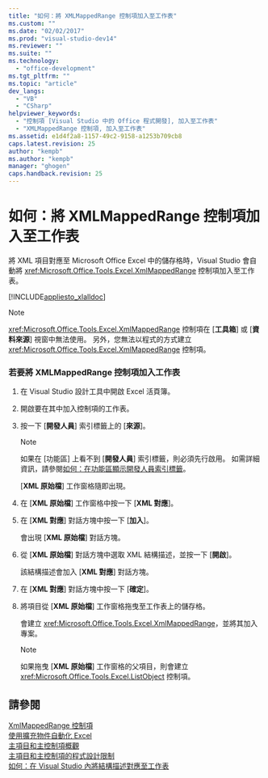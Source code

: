 ```yaml
---
title: "如何：將 XMLMappedRange 控制項加入至工作表"
ms.custom: ""
ms.date: "02/02/2017"
ms.prod: "visual-studio-dev14"
ms.reviewer: ""
ms.suite: ""
ms.technology: 
  - "office-development"
ms.tgt_pltfrm: ""
ms.topic: "article"
dev_langs: 
  - "VB"
  - "CSharp"
helpviewer_keywords: 
  - "控制項 [Visual Studio 中的 Office 程式開發], 加入至工作表"
  - "XMLMappedRange 控制項, 加入至工作表"
ms.assetid: e1d4f2a8-1157-49c2-9158-a1253b709cb8
caps.latest.revision: 25
author: "kempb"
ms.author: "kempb"
manager: "ghogen"
caps.handback.revision: 25
---
```

# 如何：將 XMLMappedRange 控制項加入至工作表
  將 XML 項目對應至 Microsoft Office Excel 中的儲存格時，Visual Studio 會自動將 <xref:Microsoft.Office.Tools.Excel.XmlMappedRange> 控制項加入至工作表。  
  
 [!INCLUDE[appliesto_xlalldoc](../vsto/includes/appliesto-xlalldoc-md.md)]  
  
> [!NOTE]  
>  <xref:Microsoft.Office.Tools.Excel.XmlMappedRange> 控制項在 \[**工具箱**\] 或 \[**資料來源**\] 視窗中無法使用。  另外，您無法以程式的方式建立 <xref:Microsoft.Office.Tools.Excel.XmlMappedRange> 控制項。  
  
### 若要將 XMLMappedRange 控制項加入工作表  
  
1.  在 Visual Studio 設計工具中開啟 Excel 活頁簿。  
  
2.  開啟要在其中加入控制項的工作表。  
  
3.  按一下 \[**開發人員**\] 索引標籤上的 \[**來源**\]。  
  
    > [!NOTE]  
    >  如果在 \[功能區\] 上看不到 \[**開發人員**\] 索引標籤，則必須先行啟用。  如需詳細資訊，請參閱[如何：在功能區顯示開發人員索引標籤](../vsto/how-to-show-the-developer-tab-on-the-ribbon.md)。  
  
     \[**XML 原始檔**\] 工作窗格隨即出現。  
  
4.  在 \[**XML 原始檔**\] 工作窗格中按一下 \[**XML 對應**\]。  
  
5.  在 \[**XML 對應**\] 對話方塊中按一下 \[**加入**\]。  
  
     會出現 \[**XML 原始檔**\] 對話方塊。  
  
6.  從 \[**XML 原始檔**\] 對話方塊中選取 XML 結構描述，並按一下 \[**開啟**\]。  
  
     該結構描述會加入 \[**XML 對應**\] 對話方塊。  
  
7.  在 \[**XML 對應**\] 對話方塊中按一下 \[**確定**\]。  
  
8.  將項目從 \[**XML 原始檔**\] 工作窗格拖曳至工作表上的儲存格。  
  
     會建立 <xref:Microsoft.Office.Tools.Excel.XmlMappedRange>，並將其加入專案。  
  
    > [!NOTE]  
    >  如果拖曳 \[**XML 原始檔**\] 工作窗格的父項目，則會建立 <xref:Microsoft.Office.Tools.Excel.ListObject> 控制項。  
  
## 請參閱  
 [XmlMappedRange 控制項](../vsto/xmlmappedrange-control.md)   
 [使用擴充物件自動化 Excel](../vsto/automating-excel-by-using-extended-objects.md)   
 [主項目和主控制項概觀](../vsto/host-items-and-host-controls-overview.md)   
 [主項目和主控制項的程式設計限制](../vsto/programmatic-limitations-of-host-items-and-host-controls.md)   
 [如何：在 Visual Studio 內將結構描述對應至工作表](../vsto/how-to-map-schemas-to-worksheets-inside-visual-studio.md)  
  
  